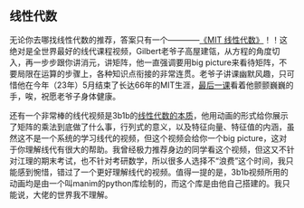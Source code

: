 ## 线性代数
无论你去哪找线性代数的推荐，答案只有一个————[《MIT 线性代数》](https://www.bilibili.com/video/BV16Z4y1U7oU/)！！这绝对是全世界最好的线代课程视频，Gilbert老爷子高屋建瓴，从方程的角度切入，再一步步跟你讲消元，讲矩阵，他一直强调要用big picture来看待矩阵，不要局限在运算的步骤上，各种知识点衔接的非常连贯。老爷子讲课幽默风趣，只可惜他在今年（23年）5月结束了长达66年的MIT生涯，[最后一课](https://www.bilibili.com/video/BV12P411R7FH/)看着他颤颤巍巍的手，唉，祝愿老爷子身体健康。

还有一个非常棒的线代视频是3b1b的[线性代数的本质](https://www.bilibili.com/video/BV1ys411472E/)，他用动画的形式给你展示了矩阵的乘法到底做了什么事，行列式的意义，以及特征向量、特征值的内涵，虽然这不是一个系统的学习线代的视频，但这个视频会给你一个big picture，这对于你理解线代有很大的帮助。我曾经极力推荐身边的同学看这个视频，但这又不针对江理的期末考试，也不针对考研数学，所以很多人选择不“浪费”这个时间，我只能感到惋惜，错过了一个更好理解线代的视频。值得一提的是，3b1b视频所用的动画均是由一个叫manim的python库绘制的，而这个库是由他自己搭建的。我只能说，大佬的世界我不理解。

